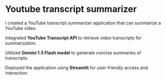 # Youtube transcript summarizer
I created a YouTube transcript summarizer application that can summarize a YouTube video.

Integrated **YouTube Transcript API** to retrieve video transcripts for summarization.

Utilized **Gemini 1.5 Flash model** to generate concise summaries of transcripts.

Deployed the application using **Streamlit** for user-friendly access and interaction.
